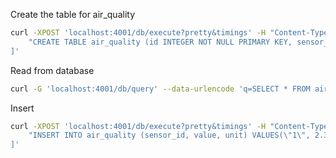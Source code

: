 Create the table for air_quality

```bash
curl -XPOST 'localhost:4001/db/execute?pretty&timings' -H "Content-Type: application/json" -d '[
    "CREATE TABLE air_quality (id INTEGER NOT NULL PRIMARY KEY, sensor_id CHAR NOT NULL, value FLOAT NOT NULL, unit CHAR NOT NULL)"
]'
```

Read from database

```bash
curl -G 'localhost:4001/db/query' --data-urlencode 'q=SELECT * FROM air_quality'
```

Insert

```bash
curl -XPOST 'localhost:4001/db/execute?pretty&timings' -H "Content-Type: application/json" -d '[
    "INSERT INTO air_quality (sensor_id, value, unit) VALUES(\"1\", 2.3, \"celsius\")"
]'
```
